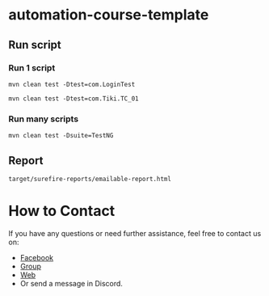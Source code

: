 # automation-course-template

## Run script

### Run 1 script
```
mvn clean test -Dtest=com.LoginTest

mvn clean test -Dtest=com.Tiki.TC_01

```

### Run many scripts
```
mvn clean test -Dsuite=TestNG
```


## Report
```
target/surefire-reports/emailable-report.html
```

# How to Contact
If you have any questions or need further assistance, feel free to contact us on:
- [Facebook](https://www.facebook.com/automationtestpro)
- [Group](https://www.facebook.com/groups/automationtestpro)
- [Web](https://automationtestpro.com/)
- Or send a message in Discord.

